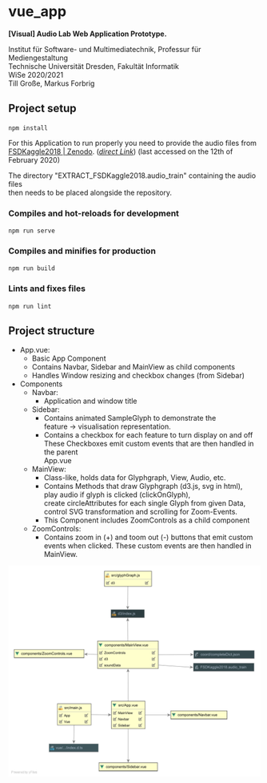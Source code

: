# vue_app
**[Visual] Audio Lab Web Application Prototype.**  

Institut für Software- und Multimediatechnik, Professur für Mediengestaltung  
Technische Universität Dresden, Fakultät Informatik  
WiSe 2020/2021  
Till Große, Markus Forbrig

## Project setup
```
npm install
```
For this Application to run properly you need to provide the audio files from  
[FSDKaggle2018 | Zenodo](https://zenodo.org/record/2552860#.YCZS2C1oRp8). 
([*direct Link*](https://zenodo.org/record/2552860/files/FSDKaggle2018.audio_train.zip?download=1))
(last accessed on the 12th of February 2020)  

The directory "EXTRACT_FSDKaggle2018.audio_train" containing the audio files  
then needs to be placed alongside the repository.


### Compiles and hot-reloads for development
```
npm run serve
```

### Compiles and minifies for production
```
npm run build
```

### Lints and fixes files
```
npm run lint
```

## Project structure
* App.vue:
    * Basic App Component
    * Contains Navbar, Sidebar and MainView as child components
    * Handles Window resizing and checkbox changes (from Sidebar)
* Components
    * Navbar:
        * Application and window title
    * Sidebar:
        * Contains animated SampleGlyph to demonstrate the  
        feature -> visualisation representation.
        * Contains a checkbox for each feature to turn display on and off  
        These Checkboxes emit custom events that are then handled in the parent  
        App.vue
    * MainView:
        * Class-like, holds data for Glyphgraph, View, Audio, etc.    
        * Contains Methods that draw Glyphgraph (d3.js, svg in html),  
        play audio if glyph is clicked (clickOnGlyph),  
        create circleAttributes for each single Glyph from given Data,  
        control SVG transformation and scrolling for Zoom-Events.    
        * This Component includes ZoomControls as a child component
    * ZoomControls:  
        * Contains zoom in (+) and toom out (-) buttons that emit custom  
        events when clicked. These custom events are then handled in MainView.

![Component Diagram of Vue App](../images/component_diagarm.png)
